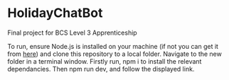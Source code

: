 # HolidayChatBot
Final project for BCS Level 3 Apprenticeship

To run, ensure Node.js is installed on your machine (if not you can get it from [here](https://nodejs.org/)) and clone this repository to a local folder.
Navigate to the new folder in a terminal window.
Firstly run, npm i to install the relevant dependancies. 
Then npm run dev, and follow the displayed link.

